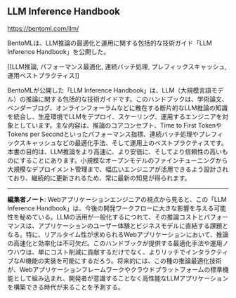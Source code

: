 ## LLM Inference Handbook

https://bentoml.com/llm/

BentoMLは、LLM推論の最適化と運用に関する包括的な技術ガイド「LLM Inference Handbook」を公開した。

[[LLM推論, パフォーマンス最適化, 連続バッチ処理, プレフィックスキャッシュ, 運用ベストプラクティス]]

BentoMLが公開した「LLM Inference Handbook」は、LLM（大規模言語モデル）の推論に関する包括的な技術ガイドです。このハンドブックは、学術論文、ベンダーブログ、オンラインフォーラムなどに散在する断片的なLLM推論の知識を統合し、生産環境でLLMをデプロイ、スケーリング、運用するエンジニアを対象としています。主な内容は、推論のコアコンセプト、Time to First TokenやTokens per Secondといったパフォーマンス指標、連続バッチ処理やプレフィックスキャッシュなどの最適化手法、そして運用上のベストプラクティスです。本書の目的は、LLM推論をより高速に、より安価に、そしてより信頼性の高いものにすることにあります。小規模なオープンモデルのファインチューニングから大規模なデプロイメント管理まで、幅広いエンジニアが活用できるよう設計されており、継続的に更新されるため、常に最新の知見が得られます。

---

**編集者ノート**: Webアプリケーションエンジニアの視点から見ると、この「LLM Inference Handbook」は、今後の開発ワークフローに大きな影響を与える可能性を秘めている。LLMの活用が一般化するにつれて、その推論コストとパフォーマンスは、アプリケーションのユーザー体験とビジネスモデルに直結する課題となる。特に、リアルタイム性が求められるWebアプリケーションにおいて、推論の高速化と効率化は不可欠だ。このハンドブックが提供する最適化手法や運用ノウハウは、単にコスト削減に貢献するだけでなく、よりリッチでインタラクティブなAI機能の実装を可能にするだろう。将来的には、この種の推論最適化技術が、Webアプリケーションフレームワークやクラウドプラットフォームの標準機能として組み込まれ、開発者が意識することなく高性能なLLMアプリケーションを構築できる時代が来ることを予測する。
```


